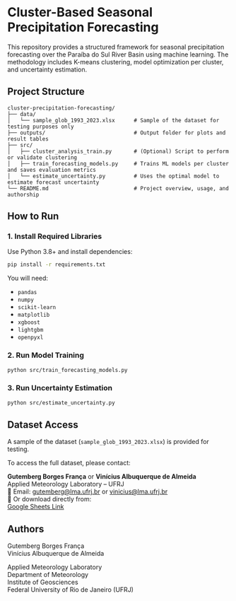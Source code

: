 
# Cluster-Based Seasonal Precipitation Forecasting

This repository provides a structured framework for seasonal precipitation forecasting over the Paraíba do Sul River Basin using machine learning. The methodology includes K-means clustering, model optimization per cluster, and uncertainty estimation.

## Project Structure

```
cluster-precipitation-forecasting/
├── data/
│   └── sample_glob_1993_2023.xlsx      # Sample of the dataset for testing purposes only
├── outputs/                            # Output folder for plots and result tables
├── src/
│   ├── cluster_analysis_train.py       # (Optional) Script to perform or validate clustering
│   ├── train_forecasting_models.py     # Trains ML models per cluster and saves evaluation metrics
│   └── estimate_uncertainty.py         # Uses the optimal model to estimate forecast uncertainty
└── README.md                           # Project overview, usage, and authorship
```

## How to Run

### 1. Install Required Libraries

Use Python 3.8+ and install dependencies:

```bash
pip install -r requirements.txt
```

You will need:
- `pandas`
- `numpy`
- `scikit-learn`
- `matplotlib`
- `xgboost`
- `lightgbm`
- `openpyxl`

### 2. Run Model Training

```bash
python src/train_forecasting_models.py
```

### 3. Run Uncertainty Estimation

```bash
python src/estimate_uncertainty.py
```

## Dataset Access

A sample of the dataset (`sample_glob_1993_2023.xlsx`) is provided for testing.

To access the full dataset, please contact:

**Gutemberg Borges França** or **Vinícius Albuquerque de Almeida**  
Applied Meteorology Laboratory – UFRJ  
📧 Email: gutemberg@lma.ufrj.br or vinicius@lma.ufrj.br  
🔗 Or download directly from:  
[Google Sheets Link](https://docs.google.com/spreadsheets/d/1IoyKQdPh0c8k3GqzhwiZh1vucIjmvi5j/edit?usp=drive_link&ouid=102911351625129185133&rtpof=true&sd=true)

## Authors

Gutemberg Borges França  
Vinícius Albuquerque de Almeida

Applied Meteorology Laboratory  
Department of Meteorology  
Institute of Geosciences  
Federal University of Rio de Janeiro (UFRJ)
